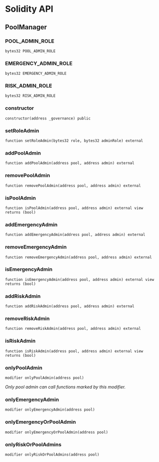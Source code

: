 # Solidity API

## PoolManager

### POOL_ADMIN_ROLE

```solidity
bytes32 POOL_ADMIN_ROLE
```

### EMERGENCY_ADMIN_ROLE

```solidity
bytes32 EMERGENCY_ADMIN_ROLE
```

### RISK_ADMIN_ROLE

```solidity
bytes32 RISK_ADMIN_ROLE
```

### constructor

```solidity
constructor(address _governance) public
```

### setRoleAdmin

```solidity
function setRoleAdmin(bytes32 role, bytes32 adminRole) external
```

### addPoolAdmin

```solidity
function addPoolAdmin(address pool, address admin) external
```

### removePoolAdmin

```solidity
function removePoolAdmin(address pool, address admin) external
```

### isPoolAdmin

```solidity
function isPoolAdmin(address pool, address admin) external view returns (bool)
```

### addEmergencyAdmin

```solidity
function addEmergencyAdmin(address pool, address admin) external
```

### removeEmergencyAdmin

```solidity
function removeEmergencyAdmin(address pool, address admin) external
```

### isEmergencyAdmin

```solidity
function isEmergencyAdmin(address pool, address admin) external view returns (bool)
```

### addRiskAdmin

```solidity
function addRiskAdmin(address pool, address admin) external
```

### removeRiskAdmin

```solidity
function removeRiskAdmin(address pool, address admin) external
```

### isRiskAdmin

```solidity
function isRiskAdmin(address pool, address admin) external view returns (bool)
```

### onlyPoolAdmin

```solidity
modifier onlyPoolAdmin(address pool)
```

_Only pool admin can call functions marked by this modifier._

### onlyEmergencyAdmin

```solidity
modifier onlyEmergencyAdmin(address pool)
```

### onlyEmergencyOrPoolAdmin

```solidity
modifier onlyEmergencyOrPoolAdmin(address pool)
```

### onlyRiskOrPoolAdmins

```solidity
modifier onlyRiskOrPoolAdmins(address pool)
```

